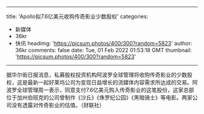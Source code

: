 
---
title: 'Apollo拟7.6亿美元收购传奇影业少数股权'
categories: 
 - 新媒体
 - 36kr
 - 快讯
headimg: 'https://picsum.photos/400/300?random=5823'
author: 36kr
comments: false
date: Tue, 01 Feb 2022 01:53:18 GMT
thumbnail: 'https://picsum.photos/400/300?random=5823'
---

<div>   
据华尔街日报消息，私募股权投资机构阿波罗全球管理将收购传奇影业的少数股权，这是最新一起好莱坞公司为变现日益增长的流媒体内容需求所达成的交易。阿波罗全球管理周一表示，同意支付7.6亿美元购入传奇影业的这笔股份，这家总部位于加州伯班克的公司曾制作《沙丘》《侏罗纪公园》《黑暗骑士》等电影。两家公司没有透露对传奇影业的估值。（财联社）  
</div>
            